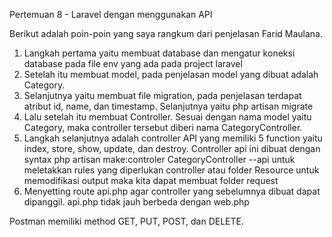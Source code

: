 Pertemuan 8 - Laravel dengan menggunakan API

Berikut adalah poin-poin yang saya rangkum dari penjelasan Farid Maulana.
1. Langkah pertama yaitu membuat database dan mengatur koneksi database pada file env yang ada pada project laravel
2. Setelah itu membuat model, pada penjelasan model yang dibuat adalah Category.
3. Selanjutnya yaitu membuat file migration, pada penjelasan terdapat atribut id, name, dan timestamp. Selanjutnya yaitu php artisan migrate
4. Lalu setelah itu membuat Controller. Sesuai dengan nama model yaitu Category, maka controller tersebut diberi nama CategoryController.
5. Langkah selanjutnya adalah controller API yang memiliki 5 function yaitu index, store, show, update, dan destroy. Controller api ini dibuat dengan syntax php artisan make:controler CategoryController --api untuk meletakkan rules yang diperlukan controller atau folder Resource untuk memodifikasi output maka kita dapat membuat folder request
6. Menyetting route api.php agar controller yang sebelumnya dibuat dapat dipanggil. api.php tidak jauh berbeda dengan web.php

Postman memiliki method GET, PUT, POST, dan DELETE.
